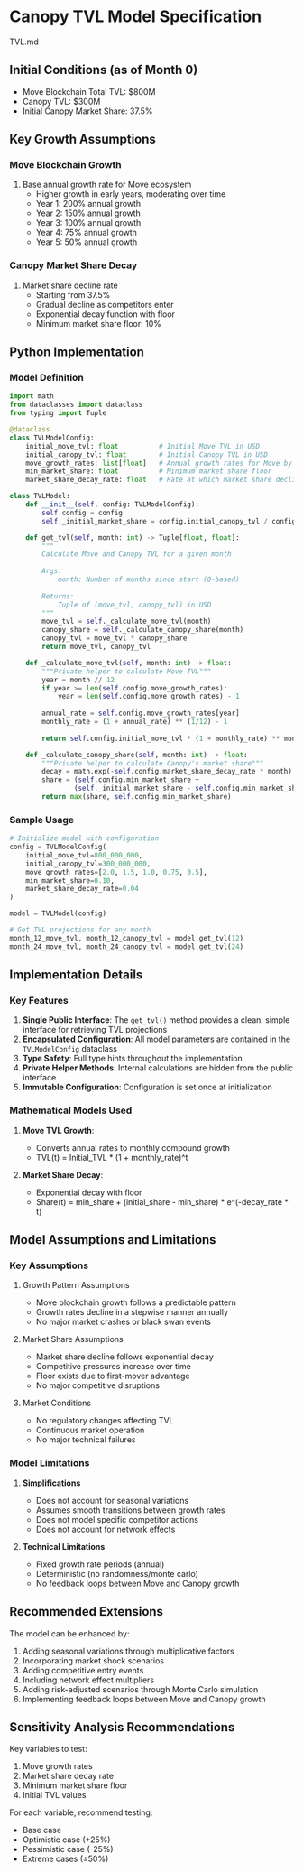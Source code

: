 # Canopy TVL Model Specification

TVL.md

## Initial Conditions (as of Month 0)
- Move Blockchain Total TVL: $800M
- Canopy TVL: $300M
- Initial Canopy Market Share: 37.5%

## Key Growth Assumptions

### Move Blockchain Growth
1. Base annual growth rate for Move ecosystem
   - Higher growth in early years, moderating over time
   - Year 1: 200% annual growth
   - Year 2: 150% annual growth
   - Year 3: 100% annual growth
   - Year 4: 75% annual growth
   - Year 5: 50% annual growth

### Canopy Market Share Decay
1. Market share decline rate
   - Starting from 37.5%
   - Gradual decline as competitors enter
   - Exponential decay function with floor
   - Minimum market share floor: 10%

## Python Implementation

### Model Definition
```python
import math
from dataclasses import dataclass
from typing import Tuple

@dataclass
class TVLModelConfig:
    initial_move_tvl: float          # Initial Move TVL in USD
    initial_canopy_tvl: float        # Initial Canopy TVL in USD
    move_growth_rates: list[float]   # Annual growth rates for Move by year
    min_market_share: float          # Minimum market share floor
    market_share_decay_rate: float   # Rate at which market share declines

class TVLModel:
    def __init__(self, config: TVLModelConfig):
        self.config = config
        self._initial_market_share = config.initial_canopy_tvl / config.initial_move_tvl

    def get_tvl(self, month: int) -> Tuple[float, float]:
        """
        Calculate Move and Canopy TVL for a given month
        
        Args:
            month: Number of months since start (0-based)
            
        Returns:
            Tuple of (move_tvl, canopy_tvl) in USD
        """
        move_tvl = self._calculate_move_tvl(month)
        canopy_share = self._calculate_canopy_share(month)
        canopy_tvl = move_tvl * canopy_share
        return move_tvl, canopy_tvl

    def _calculate_move_tvl(self, month: int) -> float:
        """Private helper to calculate Move TVL"""
        year = month // 12
        if year >= len(self.config.move_growth_rates):
            year = len(self.config.move_growth_rates) - 1
            
        annual_rate = self.config.move_growth_rates[year]
        monthly_rate = (1 + annual_rate) ** (1/12) - 1
        
        return self.config.initial_move_tvl * (1 + monthly_rate) ** month

    def _calculate_canopy_share(self, month: int) -> float:
        """Private helper to calculate Canopy's market share"""
        decay = math.exp(-self.config.market_share_decay_rate * month)
        share = (self.config.min_market_share + 
                (self._initial_market_share - self.config.min_market_share) * decay)
        return max(share, self.config.min_market_share)
```

### Sample Usage
```python
# Initialize model with configuration
config = TVLModelConfig(
    initial_move_tvl=800_000_000,
    initial_canopy_tvl=300_000_000,
    move_growth_rates=[2.0, 1.5, 1.0, 0.75, 0.5],
    min_market_share=0.10,
    market_share_decay_rate=0.04
)

model = TVLModel(config)

# Get TVL projections for any month
month_12_move_tvl, month_12_canopy_tvl = model.get_tvl(12)
month_24_move_tvl, month_24_canopy_tvl = model.get_tvl(24)
```

## Implementation Details

### Key Features
1. **Single Public Interface**: The `get_tvl()` method provides a clean, simple interface for retrieving TVL projections
2. **Encapsulated Configuration**: All model parameters are contained in the `TVLModelConfig` dataclass
3. **Type Safety**: Full type hints throughout the implementation
4. **Private Helper Methods**: Internal calculations are hidden from the public interface
5. **Immutable Configuration**: Configuration is set once at initialization

### Mathematical Models Used
1. **Move TVL Growth**:
   - Converts annual rates to monthly compound growth
   - TVL(t) = Initial_TVL * (1 + monthly_rate)^t

2. **Market Share Decay**:
   - Exponential decay with floor
   - Share(t) = min_share + (initial_share - min_share) * e^(-decay_rate * t)

## Model Assumptions and Limitations

### Key Assumptions
1. Growth Pattern Assumptions
   - Move blockchain growth follows a predictable pattern
   - Growth rates decline in a stepwise manner annually
   - No major market crashes or black swan events

2. Market Share Assumptions
   - Market share decline follows exponential decay
   - Competitive pressures increase over time
   - Floor exists due to first-mover advantage
   - No major competitive disruptions

3. Market Conditions
   - No regulatory changes affecting TVL
   - Continuous market operation
   - No major technical failures

### Model Limitations
1. **Simplifications**
   - Does not account for seasonal variations
   - Assumes smooth transitions between growth rates
   - Does not model specific competitor actions
   - Does not account for network effects

2. **Technical Limitations**
   - Fixed growth rate periods (annual)
   - Deterministic (no randomness/monte carlo)
   - No feedback loops between Move and Canopy growth

## Recommended Extensions

The model can be enhanced by:
1. Adding seasonal variations through multiplicative factors
2. Incorporating market shock scenarios
3. Adding competitive entry events
4. Including network effect multipliers
5. Adding risk-adjusted scenarios through Monte Carlo simulation
6. Implementing feedback loops between Move and Canopy growth

## Sensitivity Analysis Recommendations

Key variables to test:
1. Move growth rates
2. Market share decay rate
3. Minimum market share floor
4. Initial TVL values

For each variable, recommend testing:
- Base case
- Optimistic case (+25%)
- Pessimistic case (-25%)
- Extreme cases (±50%)
````
